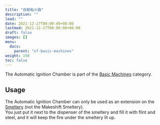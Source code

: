 ```yaml
---
title: "自動點火器"
description: ""
lead: ""
date: 2021-12-27T00:00:00+08:00
lastmod: 2021-12-27T00:00:00+08:00
draft: false
images: []
menu: 
  docs:
    parent: "sf-basic-machines"
weight: 150
toc: false
---
```


The Automatic Ignition Chamber is part of the [Basic Machines](/docs/slimefun/basic-machines) category.  

## Usage

The Automatic Ignition Chamber can only be used as an extension on the [Smeltery](/docs/slimefun/smeltery) (not the Makeshift Smeltery).  
You just put it next to the dispenser of the smeltery and fill it with flint and steel, and it will keep the fire under the smeltery lit up.
